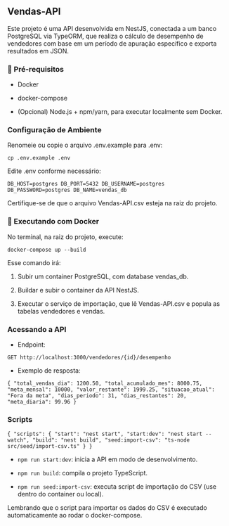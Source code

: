 ## Vendas-API

Este projeto é uma API desenvolvida em NestJS, conectada a um banco PostgreSQL via TypeORM, que realiza o cálculo de desempenho de vendedores com base em um período de apuração específico e exporta resultados em JSON.

### 🚀 Pré-requisitos

- Docker

- docker-compose

- (Opcional) Node.js + npm/yarn, para executar localmente sem Docker.

### Configuração de Ambiente

Renomeie ou copie o arquivo .env.example para .env:

`cp .env.example .env`

Edite .env conforme necessário:

`DB_HOST=postgres
DB_PORT=5432
DB_USERNAME=postgres
DB_PASSWORD=postgres
DB_NAME=vendas_db`

Certifique-se de que o arquivo Vendas-API.csv esteja na raiz do projeto.

### 🐳 Executando com Docker

No terminal, na raiz do projeto, execute:

`docker-compose up --build`

Esse comando irá:

1. Subir um container PostgreSQL, com database vendas_db.

2. Buildar e subir o container da API NestJS.

3. Executar o serviço de importação, que lê Vendas-API.csv e popula as tabelas vendedores e vendas.

### Acessando a API

- Endpoint:

`GET http://localhost:3000/vendedores/{id}/desempenho`

- Exemplo de resposta:

`{
  "total_vendas_dia": 1200.50,
  "total_acumulado_mes": 8000.75,
  "meta_mensal": 10000,
  "valor_restante": 1999.25,
  "situacao_atual": "Fora da meta",
  "dias_periodo": 31,
  "dias_restantes": 20,
  "meta_diaria": 99.96
}`

### Scripts

`{
  "scripts": {
    "start": "nest start",
    "start:dev": "nest start --watch",
    "build": "nest build",
    "seed:import-csv": "ts-node src/seed/import-csv.ts"
  }
}
`

- `npm run start:dev`: inicia a API em modo de desenvolvimento.

- `npm run build`: compila o projeto TypeScript.

- `npm run seed:import-csv`: executa script de importação do CSV (use dentro do container ou local).

Lembrando que o script para importar os dados do CSV é executado automaticamente ao rodar o docker-compose.